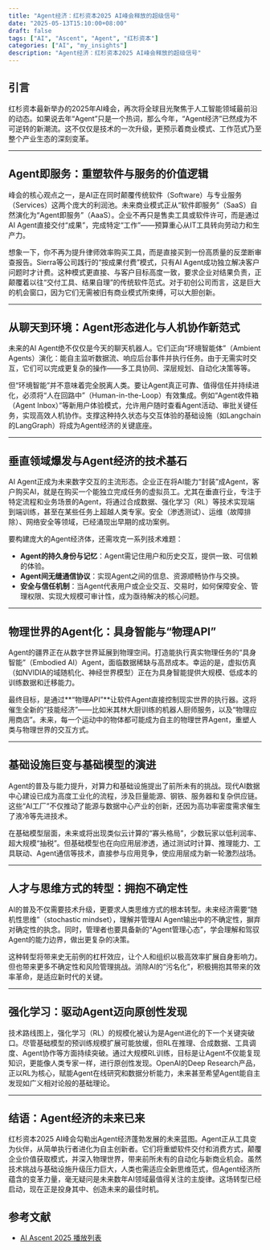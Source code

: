 ```yaml
---
title: "Agent经济：红杉资本2025 AI峰会释放的超级信号"
date: "2025-05-13T15:10:00+08:00"
draft: false
tags: ["AI", "Ascent", "Agent", "红杉资本"]
categories: ["AI", "my_insights"]
description: "Agent经济：红杉资本2025 AI峰会释放的超级信号"
---
```


## 引言

红杉资本最新举办的2025年AI峰会，再次将全球目光聚焦于人工智能领域最前沿的动态。如果说去年“Agent”只是一个热词，那么今年，“Agent经济”已然成为不可逆转的新潮流。这不仅仅是技术的一次升级，更预示着商业模式、工作范式乃至整个产业生态的深刻变革。

---

## Agent即服务：重塑软件与服务的价值逻辑

峰会的核心观点之一，是AI正在同时颠覆传统软件（Software）与专业服务（Services）这两个庞大的利润池。未来商业模式正从“软件即服务”（SaaS）自然演化为“Agent即服务”（AaaS）。企业不再只是售卖工具或软件许可，而是通过AI Agent直接交付“成果”，完成特定“工作”——预算重心从IT工具转向劳动力和生产力。

想象一下，你不再为提升律师效率购买工具，而是直接买到一份高质量的反垄断审查报告。Sierra等公司践行的“按成果付费”模式，只有AI Agent成功独立解决客户问题时才计费。这种模式更直接、与客户目标高度一致，要求企业对结果负责，正颠覆着以往“交付工具、结果自理”的传统软件范式。对于初创公司而言，这是巨大的机会窗口，因为它们无需被旧有商业模式所束缚，可以大胆创新。

---

## 从聊天到环境：Agent形态进化与人机协作新范式

未来的AI Agent绝不仅仅是今天的聊天机器人。它们正向“环境智能体”（Ambient Agents）演化：能自主监听数据流、响应后台事件并执行任务。由于无需实时交互，它们可以完成更复杂的操作——多工具协同、深层规划、自动化决策等等。

但“环境智能”并不意味着完全脱离人类。要让Agent真正可靠、值得信任并持续进化，必须将“人在回路中”（Human-in-the-Loop）有效集成。例如“Agent收件箱（Agent Inbox）”等新用户体验模式，允许用户随时查看Agent活动、审批关键任务，实现高效人机协作。支撑这种持久状态与交互体验的基础设施（如Langchain的LangGraph）将成为Agent经济的关键底座。

---

## 垂直领域爆发与Agent经济的技术基石

AI Agent正成为未来数字交互的主流形态。企业正在将AI能力“封装”成Agent，客户购买AI，就是在购买一个能独立完成任务的虚拟员工。尤其在垂直行业，专注于特定流程和业务场景的Agent，将通过合成数据、强化学习（RL）等技术实现端到端训练，甚至在某些任务上超越人类专家。安全（渗透测试）、运维（故障排除）、网络安全等领域，已经涌现出早期的成功案例。

要构建庞大的Agent经济体，还需攻克一系列技术难题：

- **Agent的持久身份与记忆**：Agent需记住用户和历史交互，提供一致、可信赖的体验。
- **Agent间无缝通信协议**：实现Agent之间的信息、资源顺畅协作与交换。
- **安全与信任机制**：当Agent代表用户或企业交互、交易时，如何保障安全、管理权限、实现大规模可审计性，成为亟待解决的核心问题。

---

## 物理世界的Agent化：具身智能与“物理API”

Agent的疆界正在从数字世界延展到物理空间。打造能执行真实物理任务的“具身智能”（Embodied AI）Agent，面临数据稀缺与高昂成本。幸运的是，虚拟仿真（如NVIDIA的域随机化、神经世界模型）正在为具身智能提供大规模、低成本的训练数据和迁移能力。

最终目标，是通过**“物理API”**让软件Agent直接控制现实世界的执行器。这将催生全新的“技能经济”——比如米其林大厨训练的机器人厨师服务，以及“物理应用商店”。未来，每一个运动中的物体都可能成为自主的物理世界Agent，重塑人类与物理世界的交互方式。

---

## 基础设施巨变与基础模型的演进

Agent的普及与能力提升，对算力和基础设施提出了前所未有的挑战。现代AI数据中心建设已成为高度工业化的流程，涉及巨量能源、钢铁、服务器和复杂供应链。这些“AI工厂”不仅推动了能源与数据中心产业的创新，还因为高功率密度需求催生了液冷等先进技术。

在基础模型层面，未来或将出现类似云计算的“寡头格局”，少数玩家以低利润率、超大规模“抽税”。但基础模型也在向应用层渗透，通过测试时计算、推理能力、工具联动、Agent通信等技术，直接参与应用竞争，使应用层成为新一轮激烈战场。

---

## 人才与思维方式的转型：拥抱不确定性

AI的普及不仅需要技术升级，更要求人类思维方式的根本转型。未来经济需要“随机性思维”（stochastic mindset），理解并管理AI Agent输出中的不确定性，摒弃对确定性的执念。同时，管理者也要具备新的“Agent管理心态”，学会理解和驾驭Agent的能力边界，做出更复杂的决策。

这种转型将带来史无前例的杠杆效应，让个人和组织以极高效率扩展自身影响力。但也带来更多不确定性和风险管理挑战。消除AI的“污名化”，积极拥抱其带来的效率革命，是适应新时代的关键。

---

## 强化学习：驱动Agent迈向原创性发现

技术路线图上，强化学习（RL）的规模化被认为是Agent进化的下一个关键突破口。尽管基础模型的预训练规模扩展可能放缓，但RL在推理、合成数据、工具调度、Agent协作等方面持续突破。通过大规模RL训练，目标是让Agent不仅能复现知识，更能像人类专家一样，进行原创性发现。OpenAI的Deep Research产品，正以RL为核心，赋能Agent在线研究和数据分析能力，未来甚至希望Agent能自主发现如广义相对论般的基础理论。

---

## 结语：Agent经济的未来已来

红杉资本2025 AI峰会勾勒出Agent经济蓬勃发展的未来蓝图。Agent正从工具变为伙伴，从简单执行者进化为自主创新者。它们将重塑软件交付和消费方式，颠覆企业价值获取模式，并深入物理世界，带来前所未有的自动化与新商业机会。虽然技术挑战与基础设施升级压力巨大，人类也需适应全新思维范式，但Agent经济所蕴含的变革力量，毫无疑问是未来数年AI领域最值得关注的主旋律。这场转型已经启动，现在正是投身其中、创造未来的最佳时机。

## 参考文献

- [AI Ascent 2025 播放列表](https://www.youtube.com/playlist?list=PLOhHNjZItNnMEqGLRWkKjaMcdSJptkR08)
